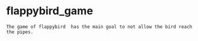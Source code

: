 # flappybird_game
    The game of flappybird  has the main goal to not allow the bird reach the pipes.

    
 
